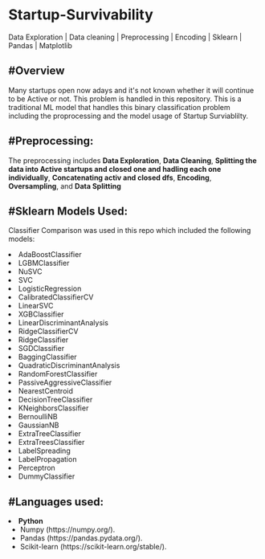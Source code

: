 <h1>Startup-Survivability</h1>
Data Exploration | Data cleaning | Preprocessing | Encoding | Sklearn | Pandas | Matplotlib

<h2><strong>#Overview</strong></h2>
Many startups open now adays and it's not known whether it will continue to be Active or not. This problem is handled in this repository. 
This is a traditional ML model that handles this binary classification problem including the proprocessing and the model usage of Startup Surviablilty.

<h2><strong>#Preprocessing:</strong></h2>
The preprocessing includes <strong>Data Exploration</strong>, <strong>Data Cleaning</strong>, <strong>Splitting the data into Active startups 
  and closed one and hadling each one individually</strong>, <strong>Concatenating activ and closed dfs</strong>, <strong>Encoding</strong>,
  <strong>Oversampling</strong>, and <strong>Data Splitting</strong>
  <h2><strong>#Sklearn Models Used:</strong></h2>
  <p>Classifier Comparison was used in this repo which included the following models:</p>
  <li>AdaBoostClassifier</li>
  <li>LGBMClassifier</li>
  <li>NuSVC</li>
  <li>SVC</li>
  <li>LogisticRegression</li>
  <li>CalibratedClassifierCV</li>
  <li>LinearSVC</li>
  <li>XGBClassifier</li>
  <li>LinearDiscriminantAnalysis</li>
  <li>RidgeClassifierCV</li>
  <li>RidgeClassifier</li>
  <li>SGDClassifier</li>
  <li>BaggingClassifier</li>
  <li>QuadraticDiscriminantAnalysis</li>
  <li>RandomForestClassifier</li>
  <li>PassiveAggressiveClassifier</li>
  <li>NearestCentroid</li>
  <li>DecisionTreeClassifier</li>
  <li>KNeighborsClassifier</li>
  <li>BernoulliNB</li>
  <li>GaussianNB</li>
  <li>ExtraTreeClassifier</li>
  <li>ExtraTreesClassifier</li>
  <li>LabelSpreading</li>
  <li>LabelPropagation</li>
  <li>Perceptron</li>
  <li>DummyClassifier</li>
  
<h2><strong>#Languages used:</strong></h2>
<li><strong>Python</strong> <ul>
      <li>Numpy (https://numpy.org/).</li>
      <li>Pandas (https://pandas.pydata.org/).</li>
      <li>Scikit-learn (https://scikit-learn.org/stable/).</li>
  </ul></li>
